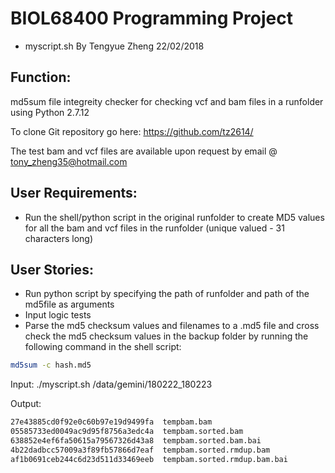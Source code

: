 # BIOL68400 Programming Project
 - myscript.sh
By Tengyue Zheng
22/02/2018

## Function:

md5sum file integreity checker for checking vcf and bam files in a runfolder using Python 2.7.12

To clone Git repository go here: https://github.com/tz2614/

The test bam and vcf files are available upon request by email @ tony_zheng35@hotmail.com

## User Requirements:
- Run the shell/python script in the original runfolder to create MD5 values for all the bam and vcf files in the runfolder
 (unique valued - 31 characters long)

## User Stories:
- Run python script by specifying the path of runfolder and path of the md5file as arguments
- Input logic tests
- Parse the md5 checksum values and filenames to a .md5 file and cross check the md5 checksum values in the backup folder by running the following command in the shell script:

 ```Bash
 md5sum -c hash.md5
 ```

Input: ./myscript.sh /data/gemini/180222_180223

Output:

```Bash
27e43885cd0f92e0c60b97e19d9499fa  tempbam.bam
05585733ed0049ac9d95f8756a3edc4a  tempbam.sorted.bam
638852e4ef6fa50615a79567326d43a8  tempbam.sorted.bam.bai
4b22dadbcc57009a3f89fb57866d7eaf  tempbam.sorted.rmdup.bam
af1b0691ceb244c6d23d511d33469eeb  tempbam.sorted.rmdup.bam.bai
```
